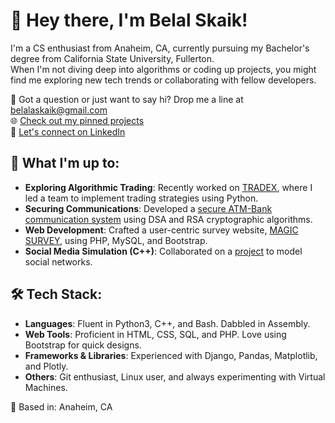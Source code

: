 # 👋 Hey there, I'm Belal Skaik!

I'm a CS enthusiast from Anaheim, CA, currently pursuing my Bachelor's degree from California State University, Fullerton.  
When I'm not diving deep into algorithms or coding up projects, you might find me exploring new tech trends or collaborating with fellow developers.

📧 Got a question or just want to say hi? Drop me a line at belalaskaik@gmail.com  
🌐 [Check out my pinned projects](#-what-im-up-to)  
💼 [Let's connect on LinkedIn](https://www.linkedin.com/in/Belal-skaik/)


## 🚀 What I'm up to:

- **Exploring Algorithmic Trading**: Recently worked on [TRADEX](https://github.com/Belalaskaik/TradeX), where I led a team to implement trading strategies using Python.
- **Securing Communications**: Developed a [secure ATM-Bank communication system](https://github.com/danny-garxia/secureBank) using DSA and RSA cryptographic algorithms.
- **Web Development**: Crafted a user-centric survey website, [MAGIC SURVEY](https://github.com/Belalaskaik/Magic-Survey), using PHP, MySQL, and Bootstrap.
- **Social Media Simulation (C++)**: Collaborated on a [project](https://github.com/Belalaskaik/Social-Media-Simulation) to model social networks.

## 🛠 Tech Stack:

- **Languages**: Fluent in Python3, C++, and Bash. Dabbled in Assembly.
- **Web Tools**: Proficient in HTML, CSS, SQL, and PHP. Love using Bootstrap for quick designs.
- **Frameworks & Libraries**: Experienced with Django, Pandas, Matplotlib, and Plotly.
- **Others**: Git enthusiast, Linux user, and always experimenting with Virtual Machines.

📍 Based in: Anaheim, CA
